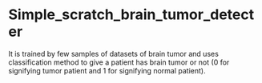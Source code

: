 # Simple_scratch_brain_tumor_detecter
 It is trained by few samples of datasets of brain tumor and uses classification method to give a patient has brain tumor or not (0 for signifying tumor patient and 1 for signifying normal patient).
